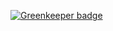 

[![Greenkeeper badge](https://badges.greenkeeper.io/NextZeus/foreverDeployNode.svg)](https://greenkeeper.io/)